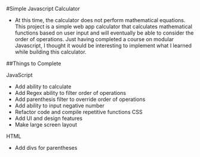 #Simple Javascript Calculator
* At this time, the calculator does not perform mathematical equations.
This project is a simple web app calculator that calculates mathematical functions based on user input and will eventually be able to consider the order of operations.
Just having completed a course on modular Javascript, I thought it would be interesting to implement what I learned while building this calculator. 


##Things to Complete

	
JavaScript
- Add ability to calculate
- Add Regex ability to filter order of operations
- Add parenthesis filter to override order of operations
- Add ability to input negative number 
- Refactor code and compile repetitive functions 
CSS
- Add UI and design features
- Make large screen layout

HTML
- Add divs for parentheses 
